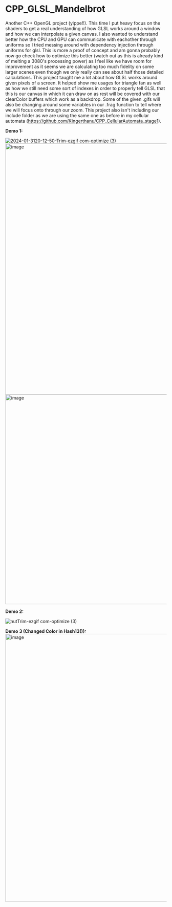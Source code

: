 # CPP_GLSL_Mandelbrot
Another C++ OpenGL project (yippe!!). This time I put heavy focus on the shaders to get a real understanding of how GLSL works around a window and how we can interpolate a given canvas. I also wanted to understand better how the CPU and GPU can communicate with eachother through uniforms so I tried messing around with
dependency injection through uniforms for glsl. This is more a proof of concept and am gonna probably now go check how to optimize this better (watch out as this is already kind of melting a 3080's processing power) as I feel like we have room for improvement as it seems we are calculating too much fidelity on some larger scenes
even though we only really can see about half those detailed calculations.
This project taught me a lot about how GLSL works around given pixels of a screen. It helped show me usages for triangle fan as well as how we still need some sort of indexes in order to properly tell GLSL that this is our canvas in which it can draw on as rest will be covered with our clearColor buffers which work as a backdrop.
Some of the given .gifs will also be changing around some variables in our .frag function to tell where we will focus onto through our zoom. This project also isn't including our include folder as we are using the same one as before in my cellular automata (https://github.com/Kingerthanu/CPP_CellularAutomata_stage1).

**Demo 1:**

![2024-01-3120-12-50-Trim-ezgif com-optimize (3)](https://github.com/Kingerthanu/CPP_GLSL_Mandelbrot/assets/76754592/678e7a2c-74a4-4402-8124-d12ad35ed8e3)
<img width="785" alt="image" src="https://github.com/Kingerthanu/CPP_GLSL_Mandelbrot/assets/76754592/e6fbdce2-cf05-4b42-a365-2be7346f5475">
<img width="656" alt="image" src="https://github.com/Kingerthanu/CPP_GLSL_Mandelbrot/assets/76754592/8ccc6d9c-4c0d-4d7e-b280-4bb9ec6b61d1">

**Demo 2:**

![nutTrim-ezgif com-optimize (3)](https://github.com/Kingerthanu/CPP_GLSL_Mandelbrot/assets/76754592/9ae5ec1b-c52a-4df3-8c74-3a4a46a47f16)

**Demo 3 (Changed Color in Hash13()):**
<img width="838" alt="image" src="https://github.com/Kingerthanu/CPP_GLSL_Mandelbrot/assets/76754592/c0d97b6b-3501-4f28-a3a1-70055e96d7ee">
